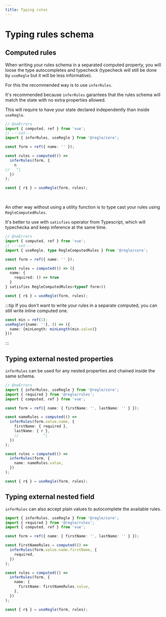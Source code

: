 ```yaml
---
title: Typing rules
---
```


# Typing rules schema


## Computed rules

When writing your rules schema in a separated computed property, you will loose the type autocompletes and typecheck (typecheck will still be done by `useRegle` but it will be less informative).

For this the recommended way is to use `inferRules`.

It's recommended because `inferRules` garantees that the rules schema will match the state with no extra properties allowed.

This will require to have your state declared independently than inside `useRegle`.

```ts twoslash
// @noErrors
import { computed, ref } from 'vue';
// ---cut---
import { inferRules, useRegle } from '@regle/core';

const form = ref({ name: '' });

const rules = computed(() =>
  inferRules(form, {
    n
//   ^|
  })
);

const { r$ } = useRegle(form, rules);
```
<br/>

An other way without using a utility function is to type cast your rules using `RegleComputedRules`.

It's better to use with `satisfies` operator from Typescript, which will typechecka and keep inference at the same time.
```ts twoslash
// @noErrors
import { computed, ref } from 'vue';
// ---cut---
import { useRegle, type RegleComputedRules } from '@regle/core';

const form = ref({ name: '' });

const rules = computed(() => ({
  name: {
    required: () => true
  }
} satisfies RegleComputedRules<typeof form>))

const { r$ } = useRegle(form, rules);
```

:::tip
If you don't want to write your rules in a separate computed, you can still write inline computed one.

```ts
const min = ref(1);
useRegle({name: ''}, () => ({
  name: {minLength: minLength(min.value)}
}))
```
:::

## Typing external nested properties

`inferRules` can be used for any nested properties and chained inside the same schema.

```ts twoslash
// @noErrors
import { inferRules, useRegle } from '@regle/core';
import { required } from '@regle/rules';
import { computed, ref } from 'vue';

const form = ref({ name: { firstName: '', lastName: '' } });

const nameRules = computed(() =>
  inferRules(form.value.name, {
    firstName: { required },
    lastName: { r },
    //           ^|
  })
);

const rules = computed(() =>
  inferRules(form, {
    name: nameRules.value,
  })
);

const { r$ } = useRegle(form, rules);
```


## Typing external nested field

`inferRules` can also accept plain values to autocomplete the available rules.

```ts twoslash
import { inferRules, useRegle } from '@regle/core';
import { required } from '@regle/rules';
import { computed, ref } from 'vue';

const form = ref({ name: { firstName: '', lastName: '' } });

const firstNameRules = computed(() =>
  inferRules(form.value.name.firstName, {
    required,
  })
);

const rules = computed(() =>
  inferRules(form, {
    name: {
      firstName: firstNameRules.value,
    },
  })
);

const { r$ } = useRegle(form, rules);
```